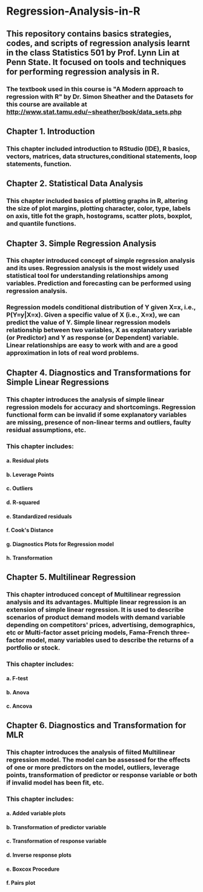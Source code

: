 # Regression-Analysis-in-R
## This repository contains basics strategies, codes, and scripts of regression analysis learnt in the class Statistics 501 by Prof. Lynn Lin at Penn State. It focused on tools and techniques for performing regression analysis in R.
### The textbook used in this course is "A Modern approach to regression with R" by Dr. Simon Sheather and the Datasets for this course are available at http://www.stat.tamu.edu/~sheather/book/data_sets.php

## Chapter 1. Introduction
### This chapter included introduction to RStudio (IDE), R basics, vectors, matrices, data structures,conditional statements, loop statements, function. 

## Chapter 2. Statistical Data Analysis 
### This chapter included basics of plotting graphs in R, altering the size of plot margins, plotting character, color, type, labels on axis, title fot the graph, hostograms, scatter plots, boxplot, and quantile functions.  

## Chapter 3. Simple Regression Analysis
### This chapter introduced concept of simple regression analysis and its uses. Regression analysis is the most widely used statistical tool for understanding relationships among variables. Prediction and forecasting can be performed using regression analysis. 
### Regression models conditional distribution of Y given X=x, i.e., P(Y=y|X=x). Given a specific value of X (i.e., X=x), we can predict the value of Y. Simple linear regression models relationship between two variables, X as explanatory variable (or Predictor) and Y as response (or Dependent) variable. Linear relationships  are easy to work with and are a good approximation in lots of real word problems.

## Chapter 4. Diagnostics and Transformations for Simple Linear Regressions
### This chapter introduces the analysis of simple linear regression models for accuracy and shortcomings. Regression functional form can be invalid if some explanatory variables are missing, presence of non-linear terms and outliers, faulty residual assumptions, etc.

### This chapter includes:
#### a. Residual plots
#### b. Leverage Points
#### c. Outliers
#### d. R-squared
#### e. Standardized residuals
#### f. Cook's Distance
#### g. Diagnostics Plots for Regression model
#### h. Transformation

## Chapter 5. Multilinear Regression
### This chapter introduced concept of Multilinear regression analysis and its advantages. Multiple linear regression is an extension of simple linear regression. It is used to describe scenarios of product demand models with demand variable depending on competitors' prices, advertising, demographics, etc or Multi-factor asset pricing models, Fama-French three-factor model, many variables used to describe the returns of a portfolio or stock.


### This chapter includes:
#### a. F-test
#### b. Anova
#### c. Ancova 

## Chapter 6. Diagnostics and Transformation for MLR
### This chapter introduces the analysis of fiited Multilinear regression model. The model can be assessed for the effects of one or more predictors on the model, outliers, leverage points, transformation of predictor or response variable or both if invalid model has been fit, etc. 

### This chapter includes:
#### a. Added variable plots
#### b. Transformation of predictor variable
#### c. Transformation of response variable
#### d. Inverse response plots
#### e. Boxcox Procedure
#### f. Pairs plot